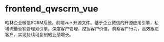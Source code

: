# frontend_qwscrm_vue
哈林企业微信SCRM系统，前端vue 开源文件。基于企业微信的开源应用引擎，私域流量营销管理双引擎。深度客户管理，挖掘客户价值，洞察客户行为，高效跟进客户，实现持续可复制的业绩增长。
